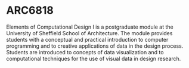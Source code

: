 # ARC6818
Elements of Computational Design I is a postgraduate module at the University of Sheffield School of Architecture. The module provides students with a conceptual and practical introduction to computer programming and to creative  applications of data in the design process. Students are introduced to concepts of data visualization and to computational techniques for the use of visual data in design research.


